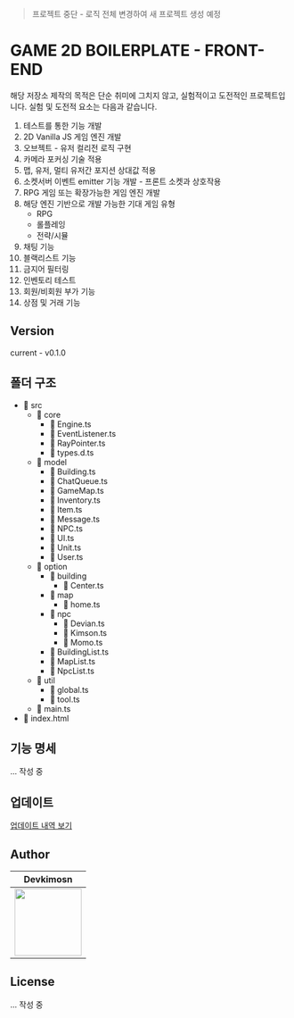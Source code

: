 > 프로젝트 중단 - 로직 전체 변경하여 새 프로젝트 생성 예정

# GAME 2D BOILERPLATE - FRONT-END

해당 저장소 제작의 목적은 단순 취미에 그치지 않고, 실험적이고 도전적인 프로젝트입니다. 실험 및 도전적 요소는 다음과 같습니다.

1. 테스트를 통한 기능 개발
2. 2D Vanilla JS 게임 엔진 개발
3. 오브젝트 - 유저 컬리전 로직 구현
4. 카메라 포커싱 기술 적용
5. 맵, 유저, 멀티 유저간 포지션 상대값 적용
6. 소켓서버 이벤트 emitter 기능 개발 - 프론트 소켓과 상호작용
7. RPG 게임 또는 확장가능한 게임 엔진 개발
8. 해당 엔진 기반으로 개발 가능한 기대 게임 유형
   - RPG
   - 롤플레잉
   - 전략/시뮬
9. 채팅 기능
10. 블랙리스트 기능
11. 금지어 필터링
12. 인벤토리 테스트
13. 회원/비회원 부가 기능
14. 상점 및 거래 기능

## Version

current - v0.1.0

## 폴더 구조

- 📂 src
  - 📂 core
    - 📄 Engine.ts
    - 📄 EventListener.ts
    - 📄 RayPointer.ts
    - 📄 types.d.ts
  - 📂 model
    - 📄 Building.ts
    - 📄 ChatQueue.ts
    - 📄 GameMap.ts
    - 📄 Inventory.ts
    - 📄 Item.ts
    - 📄 Message.ts
    - 📄 NPC.ts
    - 📄 UI.ts
    - 📄 Unit.ts
    - 📄 User.ts
  - 📂 option
    - 📂 building
      - 📄 Center.ts
    - 📂 map
      - 📄 home.ts
    - 📂 npc
      - 📄 Devian.ts
      - 📄 Kimson.ts
      - 📄 Momo.ts
    - 📄 BuildingList.ts
    - 📄 MapList.ts
    - 📄 NpcList.ts
  - 📂 util
    - 📄 global.ts
    - 📄 tool.ts
  - 📄 main.ts
- 📄 index.html

## 기능 명세

... 작성 중

## 업데이트

[업데이트 내역 보기](https://github.com/kkn1125/game-2d-boilerplate/blob/main/UPDATE.md)

## Author

| <div align="center">Devkimosn</div>                                                                                                  |
| ------------------------------------------------------------------------------------------------------------------------------------ |
| <a href="https://github.com/kkn1125"><img width="120" height="120" src="https://avatars.githubusercontent.com/u/71887242?v=4" /></a> |

## License

... 작성 중
